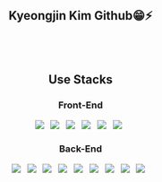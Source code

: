  <div align=center>
  <h2>Kyeongjin Kim Github😁⚡</h2>
  <br><br>
  </div>
 <div align=center>
  <div>
   <h2>Use Stacks</h2>
   <h3>Front-End</h3>
<img src="https://img.shields.io/badge/HTML5-E34F26?style=flat-square&logo=HTML5&logoColor=white"/> &nbsp
<img src="https://img.shields.io/badge/CSS3-1572B6?style=flat-square&logo=CSS3&logoColor=white"/> &nbsp
<img src="https://img.shields.io/badge/JavaScript-F7DF1E?style=flat-square&logo=JavaScript&logoColor=white"/> &nbsp
<img src="https://img.shields.io/badge/Vue.js-4FC08D?style=flat-square&logo=Vue.js&logoColor=white"/> &nbsp
<img src="https://img.shields.io/badge/Vuetify-1867C0?style=flat-square&logo=Vuetify&logoColor=white"/> &nbsp
<img src="https://img.shields.io/badge/Bootstrap-7952B3?style=flat-square&logo=Bootstrap&logoColor=white"/> &nbsp
  </div>
  <div>
  <h3>Back-End</h3>
<img src="https://img.shields.io/badge/Spring-6DB33F?style=flat-square&logo=Spring&logoColor=white"/> &nbsp
<img src="https://img.shields.io/badge/Spring Boot-6DB33F?style=flat-square&logo=Spring Boot&logoColor=white"/> &nbsp
<img src="https://img.shields.io/badge/Java-CC491C?style=flat-square&logo=Java&logoColor=white"/> &nbsp
<img src="https://img.shields.io/badge/Jenkins-D24939?style=flat-square&logo=Jenkins&logoColor=white"/> &nbsp
<img src="https://img.shields.io/badge/MySQL-4479A1?style=flat-square&logo=MySQL&logoColor=white"/> &nbsp
<img src="https://img.shields.io/badge/Oracle-F80000?style=flat-square&logo=Oracle&logoColor=white"/> &nbsp
<img src="https://img.shields.io/badge/CentOS-262577?style=flat-square&logo=CentOS&logoColor=white"/> &nbsp
<img src="https://img.shields.io/badge/Ubuntu-E95420?style=flat-square&logo=Ubuntu&logoColor=white"/> &nbsp
<img src="https://img.shields.io/badge/Linux-FCC624?style=flat-square&logo=Linux&logoColor=white"/> &nbsp
    </div>
  </div>
  
